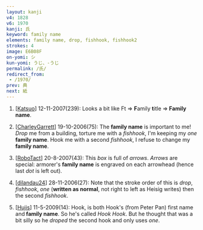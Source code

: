 ```yaml
---
layout: kanji
v4: 1828
v6: 1970
kanji: 氏
keyword: family name
elements: family name, drop, fishhook, fishhook2
strokes: 4
image: E6B08F
on-yomi: シ
kun-yomi: うじ、-うじ
permalink: /氏/
redirect_from:
 - /1970/
prev: 典
next: 紙
---
```


1) [<a href="http://kanji.koohii.com/profile/Katsuo">Katsuo</a>] 12-11-2007(239): Looks a bit like Ft =&gt; <strong>F</strong>amily <strong>t</strong>itle =&gt;<strong> Family name</strong>.

2) [<a href="http://kanji.koohii.com/profile/CharleyGarrett">CharleyGarrett</a>] 19-10-2006(75): The <strong>family name</strong> is important to me! <em>Drop</em> me from a building, torture me with a <em>fishhook</em>, I&#039;m keeping my <em>one</em> <strong>family name</strong>. Hook me with a second <em>fishhook</em>, I refuse to change my <strong>family name</strong>.

3) [<a href="http://kanji.koohii.com/profile/RoboTact">RoboTact</a>] 20-8-2007(43): This <em>box</em> is full of <em>arrows</em>. <em>Arrows</em> are special: armorer&#039;s <strong>family name</strong> is engraved on each arrowhead (hence last <em>dot</em> is left out).

4) [<a href="http://kanji.koohii.com/profile/dilandau24">dilandau24</a>] 28-11-2006(27): Note that the stroke order of this is <em>drop</em>, <em>fishhook</em>, <em>one</em> (<strong>written as normal</strong>, not right to left as Heisig writes) then the second <em>fishhook</em>.

5) [<a href="http://kanji.koohii.com/profile/Hujis">Hujis</a>] 11-5-2009(14): Hook, is both Hook&#039;s (from Peter Pan) first name and<strong> family name</strong>. So he&#039;s called <em>Hook Hook</em>. But he thought that was a bit silly so he <em>droped</em> the second hook and only uses <em>one</em>.


